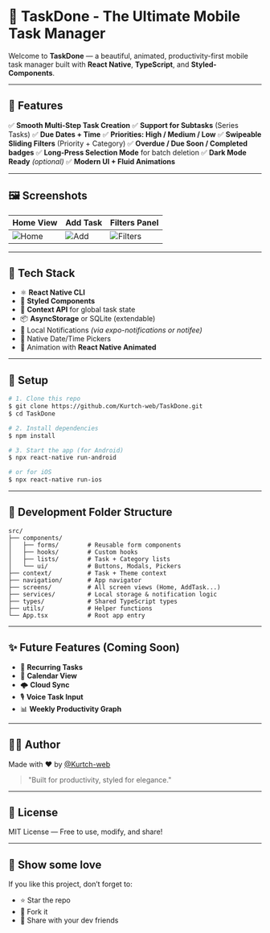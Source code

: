 # 📱 TaskDone - The Ultimate Mobile Task Manager

Welcome to **TaskDone** — a beautiful, animated, productivity-first mobile task manager built with **React Native**, **TypeScript**, and **Styled-Components**.

---

## 🚀 Features

✅ **Smooth Multi-Step Task Creation**
✅ **Support for Subtasks** (Series Tasks)
✅ **Due Dates + Time**
✅ **Priorities: High / Medium / Low**
✅ **Swipeable Sliding Filters** (Priority + Category)
✅ **Overdue / Due Soon / Completed badges**
✅ **Long-Press Selection Mode** for batch deletion
✅ **Dark Mode Ready** *(optional)*
✅ **Modern UI + Fluid Animations**

---

## 🖼️ Screenshots

| Home View                       | Add Task                          | Filters Panel                         |
| ------------------------------- | --------------------------------- | ------------------------------------- |
| ![Home](./screenshots/home.png) | ![Add](./screenshots/addtask.png) | ![Filters](./screenshots/filters.png) |

---

## 🧠 Tech Stack

* ⚛️ **React Native CLI**
* 💅 **Styled Components**
* 🧠 **Context API** for global task state
* 📦 **AsyncStorage** or SQLite (extendable)
* 🔔 Local Notifications *(via expo-notifications or notifee)*
* 📆 Native Date/Time Pickers
* 🎯 Animation with **React Native Animated**

---

## 🔧 Setup

```bash
# 1. Clone this repo
$ git clone https://github.com/Kurtch-web/TaskDone.git
$ cd TaskDone

# 2. Install dependencies
$ npm install

# 3. Start the app (for Android)
$ npx react-native run-android

# or for iOS
$ npx react-native run-ios
```

---

## 🧪 Development Folder Structure

```
src/
├── components/
│   ├── forms/        # Reusable form components
│   ├── hooks/        # Custom hooks
│   ├── lists/        # Task + Category lists
│   └── ui/           # Buttons, Modals, Pickers
├── context/          # Task + Theme context
├── navigation/       # App navigator
├── screens/          # All screen views (Home, AddTask...)
├── services/         # Local storage & notification logic
├── types/            # Shared TypeScript types
├── utils/            # Helper functions
└── App.tsx           # Root app entry
```

---

## ✨ Future Features (Coming Soon)

* 🔁 **Recurring Tasks**
* 📅 **Calendar View**
* 🌩 **Cloud Sync**
* 🎙 **Voice Task Input**
* 📊 **Weekly Productivity Graph**

---

## 🧑‍💻 Author

Made with ❤️ by [@Kurtch-web](https://github.com/Kurtch-web)

> "Built for productivity, styled for elegance."

---

## 📜 License

MIT License — Free to use, modify, and share!

---

## 🌟 Show some love

If you like this project, don’t forget to:

* ⭐ Star the repo
* 🍴 Fork it
* 🧠 Share with your dev friends
